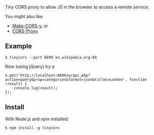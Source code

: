 Tiny CORS proxy to allow JS in the browser to access a remote service.

You might also like 
    
  - [Make-CORS-y](https://github.com/jRiest/Make-CORS-y), or
  - [CORS-Proxy](https://github.com/gr2m/CORS-Proxy/).

Example
-------

    $ tinycors --port 8899 en.wikipedia.org:80

Now (using jQuery) try a

    $.get('http://localhost:8899/w/api.php?action=query&prop=categories&format=json&titles=London', function (result) {
        console.log(result);
    });

Install
-------
With Node.js and npm installed:

    $ npm install -g tinycors
